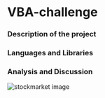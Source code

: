 # VBA-challenge

### Description of the project


### Languages and Libraries


### Analysis and Discussion

![stockmarket image]("Images/stockmarket.jpg")